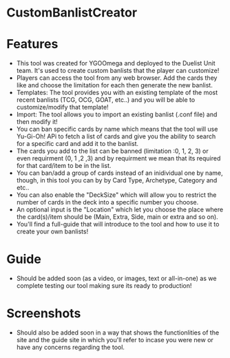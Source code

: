 # CustomBanlistCreator
# Features
- This tool was created for YGOOmega and deployed to the Duelist Unit team. It's used to create custom banlists that the player can customize!
- Players can access the tool from any web browser. Add the cards they like and choose the limitation for each then generate the new banlist. 
- Templates: The tool provides you with an existing template of the most recent banlists (TCG, OCG, GOAT, etc..) and you will be able to
customize/modify that template!
- Import: The tool allows you to import an existing banlist (.conf file) and then modify it! 
- You can ban specific cards by name which means that the tool will use Yu-Gi-Oh! APi to fetch a list of cards and give you the ability to search
for a specific card and add it to the banlist.
- The cards you add to the list can be banned (limitation :0, 1, 2, 3) or even requirment (0, 1 ,2 ,3) and by requirment we mean that its required
for that card/item to be in the list. 
- You can ban/add a group of cards instead of an inidividual one by name, though, in this tool you can by by Card Type, Archetype, Category and etc..
- You can also enable the "DeckSize" which will allow you to restrict the number of cards in the deck into a specific number you choose. 
- An optional input is the "Location" which let you choose the place where the card(s)/item should be (Main, Extra, Side, main or extra and so on).
- You'll find a full-guide that will introduce to the tool and how to use it to create your own banlists!

# Guide
- Should be added soon (as a video, or images, text or all-in-one) as we complete testing our tool making sure its ready to production!

# Screenshots
- Should also be added soon in a way that shows the functionlities of the site and the guide site in which you'll refer to incase you were new or have
any concerns regarding the tool.
